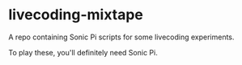 # livecoding-mixtape
A repo containing Sonic Pi scripts for some livecoding experiments.

To play these, you'll definitely need Sonic Pi. 